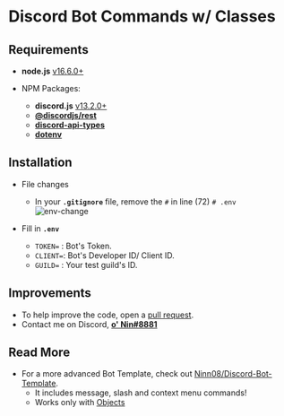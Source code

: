 # Discord Bot Commands w/ Classes

## Requirements

- **node.js** [v16.6.0+](https://nodejs.org/en/)

- NPM Packages:
  - **discord.js** [v13.2.0+](https://www.npmjs.com/package/discord.js)
  - [**@discordjs/rest**](https://www.npmjs.com/package/@discordjs/rest)
  - [**discord-api-types**](https://www.npmjs.com/package/discord-api-types)
  - [**dotenv**](https://www.npmjs.com/package/dotenv)

## Installation

- File changes

  - In your **`.gitignore`** file, remove the `#` in line (72) `# .env`
    <img src="https://media.discordapp.net/attachments/875264869732065292/904599161213685800/unknown.png" alt="env-change">

- Fill in **`.env`**
  - `TOKEN=` : Bot's Token.
  - `CLIENT=`: Bot's Developer ID/ Client ID.
  - `GUILD=` : Your test guild's ID.

## Improvements

- To help improve the code, open a [pull request](https://github.com/Ninn08/Class-Commands/pulls).
- Contact me on Discord, [**o' Nin#8881**](https://discord.com/users/838620835282812969)

## Read More

- For a more advanced Bot Template, check out [Ninn08/Discord-Bot-Template](https://github.com/Ninn08/Discord-Bot-Template).
  - It includes message, slash and context menu commands!
  - Works only with [Objects](https://developer.mozilla.org/en-US/docs/Web/JavaScript/Reference/Global_Objects/Object)
